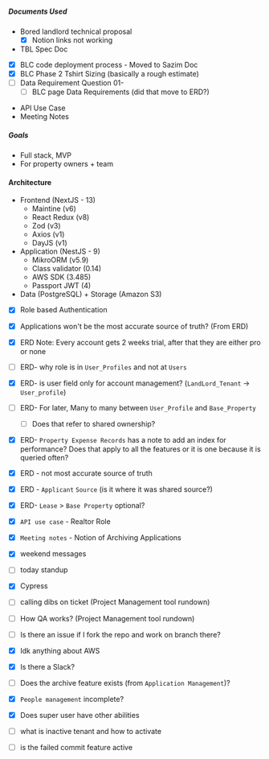 ##### Documents Used
- Bored landlord technical proposal
	- [x] Notion links not working 
- TBL Spec Doc
- [x] BLC code deployment process 
		- Moved to Sazim Doc
- [x] BLC Phase 2 Tshirt Sizing (basically a rough estimate)
- [ ] Data Requirement Question 01-
	- [ ]  BLC page Data Requirements (did that move to ERD?)
-  API Use Case
- Meeting Notes






##### Goals
- Full stack, MVP 
- For property owners + team

#### Architecture
- Frontend (NextJS - 13)
	- Maintine (v6)
	- React Redux (v8)
	- Zod (v3)
	- Axios (v1)
	- DayJS (v1)
- Application (NestJS - 9)
	- MikroORM (v5.9)
	- Class validator (0.14)
	- AWS SDK (3.485)
	- Passport JWT (4)
- Data (PostgreSQL) + Storage (Amazon S3)


- [x] Role based Authentication
- [x] Applications won't be the most accurate source of truth? (From ERD)
- [x] ERD Note: Every account gets 2 weeks trial,  after that they are either pro or none
- [ ] ERD- why role is in `User_Profiles` and not at `Users`
- [x] ERD- is user field only for account management? (`LandLord_Tenant` -> `User_profile`)
- [ ] ERD- For later, Many to many between `User_Profile` and `Base_Property`
	- [ ] Does that refer to shared ownership?
- [x] ERD- `Property Expense Records` has a note to add an index for performance? Does that apply to all the features or it is one because it is queried often?
- [x] ERD - not most accurate source of truth
- [x] ERD - `Applicant` `Source` (is it where it was shared source?)
- [x] ERD- `Lease` > `Base Property` optional?
- [x] `API use case` - Realtor Role
- [x] `Meeting notes` -  Notion of Archiving Applications
- [x] weekend messages
- [ ] today standup
- [x] Cypress


- [ ] calling dibs on ticket (Project Management tool rundown)
- [ ] How QA works? (Project Management tool rundown)
- [ ] Is there an issue if I fork the repo and work on branch there?

- [x] Idk anything about AWS
- [x] Is there a Slack?


- [ ] Does the archive feature exists (from `Application Management`)?
- [x] `People management` incomplete?
- [x] Does super user have other abilities
- [ ] what is inactive tenant and how to activate
- [ ] is the failed commit feature active


